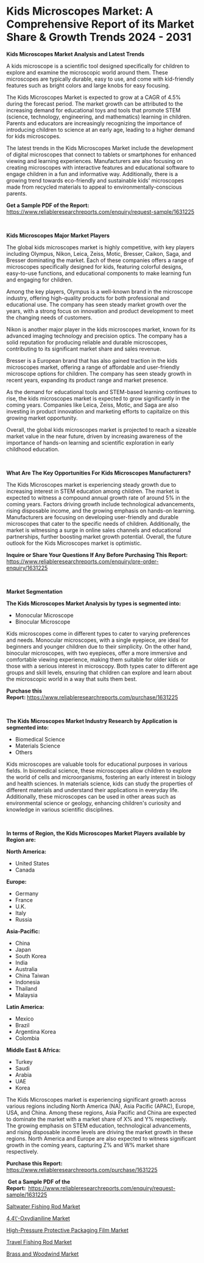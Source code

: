 <p><h1>Kids Microscopes Market: A Comprehensive Report of its Market Share & Growth Trends 2024 - 2031</h1></p><p><strong>Kids Microscopes Market Analysis and Latest Trends</strong></p>
<p><p>A kids microscope is a scientific tool designed specifically for children to explore and examine the microscopic world around them. These microscopes are typically durable, easy to use, and come with kid-friendly features such as bright colors and large knobs for easy focusing.</p><p>The Kids Microscopes Market is expected to grow at a CAGR of 4.5% during the forecast period. The market growth can be attributed to the increasing demand for educational toys and tools that promote STEM (science, technology, engineering, and mathematics) learning in children. Parents and educators are increasingly recognizing the importance of introducing children to science at an early age, leading to a higher demand for kids microscopes.</p><p>The latest trends in the Kids Microscopes Market include the development of digital microscopes that connect to tablets or smartphones for enhanced viewing and learning experiences. Manufacturers are also focusing on creating microscopes with interactive features and educational software to engage children in a fun and informative way. Additionally, there is a growing trend towards eco-friendly and sustainable kids' microscopes made from recycled materials to appeal to environmentally-conscious parents.</p></p>
<p><strong>Get a Sample PDF of the Report:&nbsp;</strong> <a href="https://www.reliableresearchreports.com/enquiry/request-sample/1631225">https://www.reliableresearchreports.com/enquiry/request-sample/1631225</a></p>
<p>&nbsp;</p>
<p><strong>Kids Microscopes Major Market Players</strong></p>
<p><p>The global kids microscopes market is highly competitive, with key players including Olympus, Nikon, Leica, Zeiss, Motic, Bresser, Caikon, Saga, and Bresser dominating the market. Each of these companies offers a range of microscopes specifically designed for kids, featuring colorful designs, easy-to-use functions, and educational components to make learning fun and engaging for children.</p><p>Among the key players, Olympus is a well-known brand in the microscope industry, offering high-quality products for both professional and educational use. The company has seen steady market growth over the years, with a strong focus on innovation and product development to meet the changing needs of customers.</p><p>Nikon is another major player in the kids microscopes market, known for its advanced imaging technology and precision optics. The company has a solid reputation for producing reliable and durable microscopes, contributing to its significant market share and sales revenue.</p><p>Bresser is a European brand that has also gained traction in the kids microscopes market, offering a range of affordable and user-friendly microscope options for children. The company has seen steady growth in recent years, expanding its product range and market presence.</p><p>As the demand for educational tools and STEM-based learning continues to rise, the kids microscopes market is expected to grow significantly in the coming years. Companies like Leica, Zeiss, Motic, and Saga are also investing in product innovation and marketing efforts to capitalize on this growing market opportunity.</p><p>Overall, the global kids microscopes market is projected to reach a sizeable market value in the near future, driven by increasing awareness of the importance of hands-on learning and scientific exploration in early childhood education.</p></p>
<p>&nbsp;</p>
<p><strong>What Are The Key Opportunities For Kids Microscopes Manufacturers?</strong></p>
<p><p>The Kids Microscopes market is experiencing steady growth due to increasing interest in STEM education among children. The market is expected to witness a compound annual growth rate of around 5% in the coming years. Factors driving growth include technological advancements, rising disposable income, and the growing emphasis on hands-on learning. Manufacturers are focusing on developing user-friendly and durable microscopes that cater to the specific needs of children. Additionally, the market is witnessing a surge in online sales channels and educational partnerships, further boosting market growth potential. Overall, the future outlook for the Kids Microscopes market is optimistic.</p></p>
<p><strong>Inquire or Share Your Questions If Any Before Purchasing This Report:</strong> <a href="https://www.reliableresearchreports.com/enquiry/pre-order-enquiry/1631225">https://www.reliableresearchreports.com/enquiry/pre-order-enquiry/1631225</a></p>
<p>&nbsp;</p>
<p><strong>Market Segmentation</strong></p>
<p><strong>The Kids Microscopes Market Analysis by types is segmented into:</strong></p>
<p><ul><li>Monocular Microscope</li><li>Binocular Microscope</li></ul></p>
<p><p>Kids microscopes come in different types to cater to varying preferences and needs. Monocular microscopes, with a single eyepiece, are ideal for beginners and younger children due to their simplicity. On the other hand, binocular microscopes, with two eyepieces, offer a more immersive and comfortable viewing experience, making them suitable for older kids or those with a serious interest in microscopy. Both types cater to different age groups and skill levels, ensuring that children can explore and learn about the microscopic world in a way that suits them best.</p></p>
<p><strong>Purchase this Report:&nbsp;</strong><a href="https://www.reliableresearchreports.com/purchase/1631225">https://www.reliableresearchreports.com/purchase/1631225</a></p>
<p>&nbsp;</p>
<p><strong>The Kids Microscopes Market Industry Research by Application is segmented into:</strong></p>
<p><ul><li>Biomedical Science</li><li>Materials Science</li><li>Others</li></ul></p>
<p><p>Kids microscopes are valuable tools for educational purposes in various fields. In biomedical science, these microscopes allow children to explore the world of cells and microorganisms, fostering an early interest in biology and health sciences. In materials science, kids can study the properties of different materials and understand their applications in everyday life. Additionally, these microscopes can be used in other areas such as environmental science or geology, enhancing children's curiosity and knowledge in various scientific disciplines.</p></p>
<p>&nbsp;</p>
<p><strong>In terms of Region, the Kids Microscopes Market Players available by Region are:</strong></p>
<p>
    <p> <strong> North America: </strong>
        <ul>
            <li>United States</li>
            <li>Canada</li>
        </ul>
        </p> 
    <p> <strong> Europe: </strong>
        <ul>
            <li>Germany</li>
            <li>France</li>
            <li>U.K.</li>
            <li>Italy</li>
            <li>Russia</li>
        </ul>
        </p> 
    <p> <strong> Asia-Pacific: </strong>
        <ul>
            <li>China</li>
            <li>Japan</li>
            <li>South Korea</li>
            <li>India</li>
            <li>Australia</li>
            <li>China Taiwan</li>
            <li>Indonesia</li>
            <li>Thailand</li>
            <li>Malaysia</li>
        </ul>
        </p> 
    <p> <strong> Latin America: </strong>
        <ul>
            <li>Mexico</li>
            <li>Brazil</li>
            <li>Argentina Korea</li>
            <li>Colombia</li>
        </ul>
        </p> 
    <p> <strong> Middle East & Africa: </strong>
        <ul>
            <li>Turkey</li>
            <li>Saudi</li>
            <li>Arabia</li>
            <li>UAE</li>
            <li>Korea</li>
        </ul>
    </p>
    </p>
<p><p>The Kids Microscopes market is experiencing significant growth across various regions including North America (NA), Asia Pacific (APAC), Europe, USA, and China. Among these regions, Asia Pacific and China are expected to dominate the market with a market share of X% and Y% respectively. The growing emphasis on STEM education, technological advancements, and rising disposable income levels are driving the market growth in these regions. North America and Europe are also expected to witness significant growth in the coming years, capturing Z% and W% market share respectively.</p></p>
<p><strong>Purchase this Report: </strong><a href="https://www.reliableresearchreports.com/purchase/1631225">https://www.reliableresearchreports.com/purchase/1631225</a></p>
<p>&nbsp;<strong>Get a Sample PDF of the Report:&nbsp;&nbsp;</strong><a href="https://www.reliableresearchreports.com/enquiry/request-sample/1631225">https://www.reliableresearchreports.com/enquiry/request-sample/1631225</a></p>
<p><strong></strong></p>
<p><p><a href="https://view.publitas.com/reportprime-1/saltwater-fishing-rod-market-analysis-and-market-size-global-industry-overview-market-segmentation-and-forecast-2024-to-2031/">Saltwater Fishing Rod Market</a></p><p><a href="https://iodized-pantydraco-05c.notion.site/4-4-Oxydianiline-Market-Research-Report-The-Key-To-Successful-Business-Strategy-Forecasted-for-Pe-1ae3969fdad8458b88bd2d47bef852b0">4,4\'-Oxydianiline Market</a></p><p><a href="https://three-jumbo-f6d.notion.site/High-Pressure-Protective-Packaging-Film-Market-Research-Report-Reveals-The-Latest-Trends-And-Opportu-3861ee9b01a44ccc92133b9c8b986bc8">High-Pressure Protective Packaging Film Market</a></p><p><a href="https://view.publitas.com/reportprime-1/travel-fishing-rod-market-share-market-new-trends-analysis-report-by-type-by-application-by-end-use-by-region-and-segment-forecasts-2024-2031/">Travel Fishing Rod Market</a></p><p><a href="https://noble-drawer-34c.notion.site/Brass-and-Woodwind-Market-Size-Market-Share-and-Global-Market-Analysis-Report-2024-2031-2aeab3dbb021449dbb1680b92dc4095d">Brass and Woodwind Market</a></p></p>